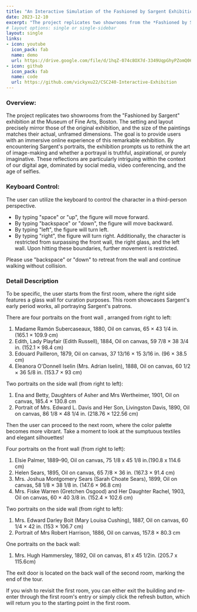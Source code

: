 ```yaml
---
title: "An Interactive Simulation of the Fashioned by Sargent Exhibition"
date: 2023-12-10
excerpt: "The project replicates two showrooms from the *Fashioned by Sargent* exhibition at the Museum of Fine Arts, Boston. The setting and layout precisely mirror those of the original exhibition. The goal is to provide users with an immersive online experience of this remarkable exhibition."
# layout options: single or single-sidebar
layout: single
links:
- icon: youtube
  icon_pack: fab
  name: demo
  url: https://drive.google.com/file/d/1hqZ-074c8OX7d-3349UqpGhyPZomQ061/view?usp=sharing
- icon: github
  icon_pack: fab
  name: code
  url: https://github.com/vickyxu22/CSC240-Interactive-Exhibition
---
```

### Overview:

The project replicates two showrooms from the "Fashioned by Sargent" exhibition at the Museum of Fine Arts, Boston. The setting and layout precisely mirror those of the original exhibition, and the size of the paintings matches their actual, unframed dimensions. The goal is to provide users with an immersive online experience of this remarkable exhibition. By encountering Sargent's portraits, the exhibition prompts us to rethink the art of image-making and whether a portrayal is truthful, aspirational, or purely imaginative. These reflections are particularly intriguing within the context of our digital age, dominated by social media, video conferencing, and the age of selfies.

### Keyboard Control:

The user can utilize the keyboard to control the character in a third-person perspective.

* By typing "space" or "up", the figure will move forward.
* By typing "backspace" or "down", the figure will move backward.
* By typing "left", the figure will turn left.
* By typing "right", the figure will turn right.
Additionally, the character is restricted from surpassing the front wall, the right glass, and the left wall. Upon hitting these boundaries, further movement is restricted.

Please use "backspace" or "down" to retreat from the wall and continue walking without collision.

### Detail Description

To be specific, the user starts from the first room, where the right side features a glass wall for curation purposes. This room showcases Sargent's early period works, all portraying Sargent's patrons.

There are four portraits on the front wall , arranged from right to left:

1. Madame Ramón Subercaseaux, 1880, Oil on canvas, 65 × 43 1/4 in. (165.1 × 109.9 cm)
2. Edith, Lady Playfair (Edith Russell), 1884, Oil on canvas, 59 7/8 × 38 3/4 in. (152.1 × 98.4 cm)
3. Edouard Pailleron, 1879, Oil on canvas, 37 13/16 × 15 3/16 in. (96 × 38.5 cm)
4. Eleanora O'Donnell Iselin (Mrs. Adrian Iselin), 1888, Oil on canvas, 60 1/2 × 36 5/8 in. (153.7 × 93 cm)

Two portraits on the side wall (from right to left):

1. Ena and Betty, Daughters of Asher and Mrs Wertheimer, 1901, Oil on canvas, 185.4 × 130.8 cm
2. Portrait of Mrs. Edward L. Davis and Her Son, Livingston Davis, 1890, Oil on canvas, 86 1/8 × 48 1/4 in. (218.76 × 122.56 cm)

Then the user can proceed to the next room, where the color palette becomes more vibrant. Take a moment to look at the sumptuous textiles and elegant silhouettes!

Four portraits on the front wall (from right to left):

1. Elsie Palmer, 1889–90, Oil on canvas, 75 1/8 x 45 1/8 in.(190.8 x 114.6 cm)
2. Helen Sears, 1895, Oil on canvas, 65 7/8 × 36 in. (167.3 × 91.4 cm)
3. Mrs. Joshua Montgomery Sears (Sarah Choate Sears), 1899, Oil on canvas, 58 1/8 × 38 1/8 in. (147.6 × 96.8 cm)
4. Mrs. Fiske Warren (Gretchen Osgood) and Her Daughter Rachel, 1903, Oil on canvas, 60 × 40 3/8 in. (152.4 × 102.6 cm)

Two portraits on the side wall (from right to left):

1. Mrs. Edward Darley Boit (Mary Louisa Cushing), 1887, Oil on canvas, 60 1/4 × 42 in. (153 × 106.7 cm)
2. Portrait of Mrs Robert Harrison, 1886, Oil on canvas, 157.8 × 80.3 cm

One portraits on the back wall:

1. Mrs. Hugh Hammersley, 1892, Oil on canvas, 81 x 45 1/2in. (205.7 x 115.6cm)

The exit door is located on the back wall of the second room, marking the end of the tour.

If you wish to revisit the first room, you can either exit the building and re-enter through the first room's entry or simply click the refresh button, which will return you to the starting point in the first room.